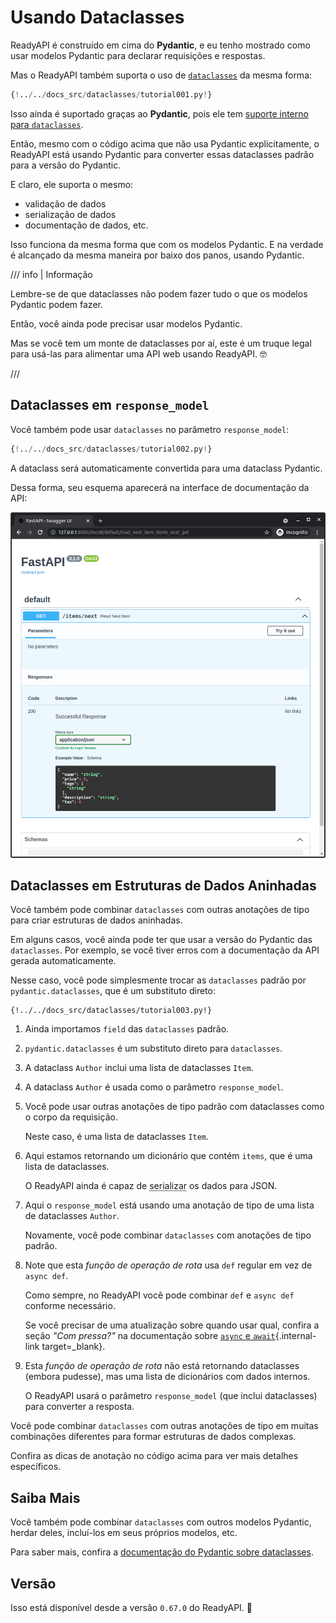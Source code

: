 # Usando Dataclasses

ReadyAPI é construído em cima do **Pydantic**, e eu tenho mostrado como usar modelos Pydantic para declarar requisições e respostas.

Mas o ReadyAPI também suporta o uso de <a href="https://docs.python.org/3/library/dataclasses.html" class="external-link" target="_blank">`dataclasses`</a> da mesma forma:

```Python hl_lines="1  7-12  19-20"
{!../../docs_src/dataclasses/tutorial001.py!}
```

Isso ainda é suportado graças ao **Pydantic**, pois ele tem <a href="https://docs.pydantic.dev/latest/concepts/dataclasses/#use-of-stdlib-dataclasses-with-basemodel" class="external-link" target="_blank">suporte interno para `dataclasses`</a>.

Então, mesmo com o código acima que não usa Pydantic explicitamente, o ReadyAPI está usando Pydantic para converter essas dataclasses padrão para a versão do Pydantic.

E claro, ele suporta o mesmo:

* validação de dados
* serialização de dados
* documentação de dados, etc.

Isso funciona da mesma forma que com os modelos Pydantic. E na verdade é alcançado da mesma maneira por baixo dos panos, usando Pydantic.

/// info | Informação

Lembre-se de que dataclasses não podem fazer tudo o que os modelos Pydantic podem fazer.

Então, você ainda pode precisar usar modelos Pydantic.

Mas se você tem um monte de dataclasses por aí, este é um truque legal para usá-las para alimentar uma API web usando ReadyAPI. 🤓

///

## Dataclasses em `response_model`

Você também pode usar `dataclasses` no parâmetro `response_model`:

```Python hl_lines="1  7-13  19"
{!../../docs_src/dataclasses/tutorial002.py!}
```

A dataclass será automaticamente convertida para uma dataclass Pydantic.

Dessa forma, seu esquema aparecerá na interface de documentação da API:

<img src="/img/tutorial/dataclasses/image01.png">

## Dataclasses em Estruturas de Dados Aninhadas

Você também pode combinar `dataclasses` com outras anotações de tipo para criar estruturas de dados aninhadas.

Em alguns casos, você ainda pode ter que usar a versão do Pydantic das `dataclasses`. Por exemplo, se você tiver erros com a documentação da API gerada automaticamente.

Nesse caso, você pode simplesmente trocar as `dataclasses` padrão por `pydantic.dataclasses`, que é um substituto direto:

```{ .python .annotate hl_lines="1  5  8-11  14-17  23-25  28" }
{!../../docs_src/dataclasses/tutorial003.py!}
```

1. Ainda importamos `field` das `dataclasses` padrão.

2. `pydantic.dataclasses` é um substituto direto para `dataclasses`.

3. A dataclass `Author` inclui uma lista de dataclasses `Item`.

4. A dataclass `Author` é usada como o parâmetro `response_model`.

5. Você pode usar outras anotações de tipo padrão com dataclasses como o corpo da requisição.

    Neste caso, é uma lista de dataclasses `Item`.

6. Aqui estamos retornando um dicionário que contém `items`, que é uma lista de dataclasses.

    O ReadyAPI ainda é capaz de <abbr title="converter os dados para um formato que pode ser transmitido">serializar</abbr> os dados para JSON.

7. Aqui o `response_model` está usando uma anotação de tipo de uma lista de dataclasses `Author`.

    Novamente, você pode combinar `dataclasses` com anotações de tipo padrão.

8. Note que esta *função de operação de rota* usa `def` regular em vez de `async def`.

    Como sempre, no ReadyAPI você pode combinar `def` e `async def` conforme necessário.

    Se você precisar de uma atualização sobre quando usar qual, confira a seção _"Com pressa?"_ na documentação sobre [`async` e `await`](../async.md#in-a-hurry){.internal-link target=_blank}.

9. Esta *função de operação de rota* não está retornando dataclasses (embora pudesse), mas uma lista de dicionários com dados internos.

    O ReadyAPI usará o parâmetro `response_model` (que inclui dataclasses) para converter a resposta.

Você pode combinar `dataclasses` com outras anotações de tipo em muitas combinações diferentes para formar estruturas de dados complexas.

Confira as dicas de anotação no código acima para ver mais detalhes específicos.

## Saiba Mais

Você também pode combinar `dataclasses` com outros modelos Pydantic, herdar deles, incluí-los em seus próprios modelos, etc.

Para saber mais, confira a <a href="https://docs.pydantic.dev/latest/concepts/dataclasses/" class="external-link" target="_blank">documentação do Pydantic sobre dataclasses</a>.

## Versão

Isso está disponível desde a versão `0.67.0` do ReadyAPI. 🔖
